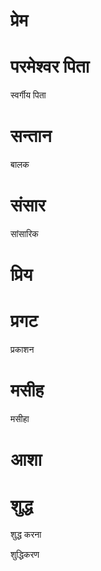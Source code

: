 #  प्रेम
#  परमेश्वर पिता

 स्वर्गीय पिता
#  सन्तान

 बालक
#  संसार

 सांसारिक
#  प्रिय
#  प्रगट

 प्रकाशन
#  मसीह

 मसीहा
#  आशा
#  शुद्ध

 शुद्ध करना

 शुद्धिकरण
